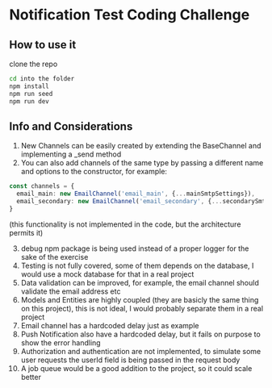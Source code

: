 # Notification Test Coding Challenge

## How to use it

clone the repo

```bash
cd into the folder
npm install
npm run seed
npm run dev
```

## Info and Considerations

1. New Channels can be easily created by extending the BaseChannel and implementing a _send method
2. You can also add channels of the same type by passing a different name and options to the constructor, for example:

```ts
const channels = {
  email_main: new EmailChannel('email_main', {...mainSmtpSettings}),
  email_secondary: new EmailChannel('email_secondary', {...secondarySmtpSettings})
} 
```
(this functionality is not implemented in the code, but the architecture permits it)

3. debug npm package is being used instead of a proper logger for the sake of the exercise
4. Testing is not fully covered, some of them depends on the database, I would use a mock database for that in a real project
5. Data validation can be improved, for example, the email channel should validate the email address etc
6. Models and Entities are highly coupled (they are basicly the same thing on this project), this is not ideal, I would probably separate them in a real project
7. Email channel has a hardcoded delay just as example
8. Push Notification also have a hardcoded delay, but it fails on purpose to show the error handling
9. Authorization and authentication are not implemented, to simulate some user requests the userId field is being passed in the request body
10. A job queue would be a good addition to the project, so it could scale better
